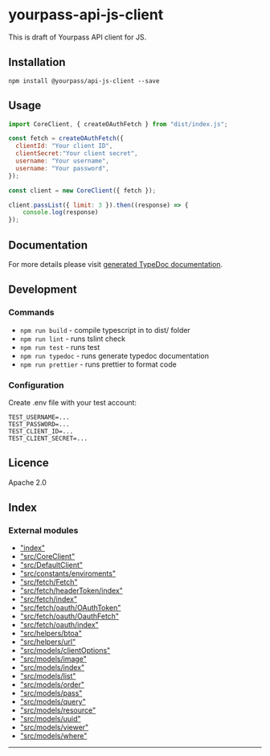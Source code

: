 
yourpass-api-js-client
======================

This is draft of Yourpass API client for JS.

Installation
------------

```shell
npm install @yourpass/api-js-client --save
```

Usage
-----

```javascript
import CoreClient, { createOAuthFetch } from "dist/index.js";

const fetch = createOAuthFetch({
  clientId: "Your client ID",
  clientSecret:"Your client secret",
  username: "Your username",
  username: "Your password",
});

const client = new CoreClient({ fetch });

client.passList({ limit: 3 }).then((response) => {
    console.log(response)
});
```

Documentation
-------------

For more details please visit [generated TypeDoc documentation](https://yourpass.github.io/yourpass-api-js-client/index.html).

Development
-----------

### Commands

*   `npm run build` - compile typescript in to dist/ folder
*   `npm run lint` - runs tslint check
*   `npm run test` - runs test
*   `npm run typedoc` - runs generate typedoc documentation
*   `npm run prettier` - runs prettier to format code

### Configuration

Create .env file with your test account:

```
TEST_USERNAME=...
TEST_PASSWORD=...
TEST_CLIENT_ID=...
TEST_CLIENT_SECRET=...
```

Licence
-------

Apache 2.0

## Index

### External modules

* ["index"](modules/_index_.md)
* ["src/CoreClient"](modules/_src_coreclient_.md)
* ["src/DefaultClient"](modules/_src_defaultclient_.md)
* ["src/constants/enviroments"](modules/_src_constants_enviroments_.md)
* ["src/fetch/Fetch"](modules/_src_fetch_fetch_.md)
* ["src/fetch/headerToken/index"](modules/_src_fetch_headertoken_index_.md)
* ["src/fetch/index"](modules/_src_fetch_index_.md)
* ["src/fetch/oauth/OAuthToken"](modules/_src_fetch_oauth_oauthtoken_.md)
* ["src/fetch/oauth/OauthFetch"](modules/_src_fetch_oauth_oauthfetch_.md)
* ["src/fetch/oauth/index"](modules/_src_fetch_oauth_index_.md)
* ["src/helpers/btoa"](modules/_src_helpers_btoa_.md)
* ["src/helpers/url"](modules/_src_helpers_url_.md)
* ["src/models/clientOptions"](modules/_src_models_clientoptions_.md)
* ["src/models/image"](modules/_src_models_image_.md)
* ["src/models/index"](modules/_src_models_index_.md)
* ["src/models/list"](modules/_src_models_list_.md)
* ["src/models/order"](modules/_src_models_order_.md)
* ["src/models/pass"](modules/_src_models_pass_.md)
* ["src/models/query"](modules/_src_models_query_.md)
* ["src/models/resource"](modules/_src_models_resource_.md)
* ["src/models/uuid"](modules/_src_models_uuid_.md)
* ["src/models/viewer"](modules/_src_models_viewer_.md)
* ["src/models/where"](modules/_src_models_where_.md)

---

